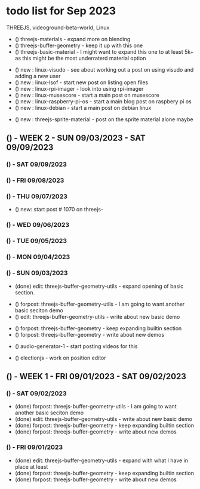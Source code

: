 # todo list for Sep 2023

THREEJS, videoground-beta-world, Linux

<!-------- ----------
-- EDIT 5k+ - Focus more so on a top ten of sorts to get to 5000+ words and 10+ demos and beyond
---------- --------->
* () threejs-materials - expand more on blending
* () threejs-buffer-geometry - keep it up with this one
* () threejs-basic-material - I might want to expand this one to at least 5k+ as this might be the most underraterd material option
<!-------- ----------
-- NEW POST IDEAS FOR LINUX
---------- --------->
* () new : linux-visudo - see about working out a post on using visudo and adding a new user
* () new : linux-lsof - start new post on listing open files
* () new : linux-rpi-imager - look into using rpi-imager
* () new : linux-musescore - start a main post on musescore
* () new : linux-raspberry-pi-os - start a main blog post on raspbery pi os
* () new : linux-debian - start a main post on debian linux
<!-------- ----------
-- NEW POST IDEAS THREEJS
---------- --------->
* () new : threejs-sprite-material - post on the sprite material alone maybe

<!-------- ----------
-- WEEK 2
---------- --------->
## () - WEEK 2 - SUN 09/03/2023 - SAT 09/09/2023




### () - SAT 09/09/2023

### () - FRI 09/08/2023

### () - THU 09/07/2023
* () new: start post # 1070 on threejs-

### () - WED 09/06/2023

### () - TUE 09/05/2023

### () - MON 09/04/2023

### () - SUN 09/03/2023
* (done) edit: threejs-buffer-geometry-utils - expand opening of basic section.
<!-- EDIT -->
* () forpost: threejs-buffer-geometry-utils - I am going to want another basic seciton demo
* () edit: threejs-buffer-geometry-utils - write about new basic demo
<!-- EDIT 5k+ -->
* () forpost: threejs-buffer-geometry - keep expanding builtin section
* () forpost: threejs-buffer-geometry - write about new demos
<!-- videoground-beta-world -->
* () audio-generator-1 - start posting videos for this
<!-- electionjs -->
* () electionjs - work on position editor

<!-------- ----------
-- WEEK 1
---------- --------->
## () - WEEK 1 - FRI 09/01/2023 - SAT 09/02/2023

### () - SAT 09/02/2023
* (done) forpost: threejs-buffer-geometry-utils - I am going to want another basic seciton demo
* (done) edit: threejs-buffer-geometry-utils - write about new basic demo
* (done) forpost: threejs-buffer-geometry - keep expanding builtin section
* (done) forpost: threejs-buffer-geometry - write about new demos

### () - FRI 09/01/2023
* (done) edit: threejs-buffer-geometry-utils - expand with what I have in place at least
* (done) forpost: threejs-buffer-geometry - keep expanding builtin section
* (done) forpost: threejs-buffer-geometry - write about new demos


